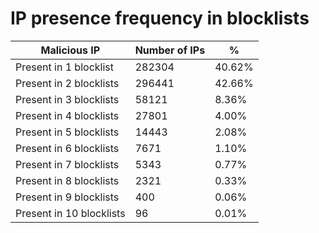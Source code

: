 # IP presence frequency in blocklists
| Malicious IP | Number of IPs | % |
|----|----|----|
| Present in 1 blocklist | 282304 | 40.62% |
| Present in 2 blocklists | 296441 | 42.66% |
| Present in 3 blocklists | 58121 | 8.36% |
| Present in 4 blocklists | 27801 | 4.00% |
| Present in 5 blocklists | 14443 | 2.08% |
| Present in 6 blocklists | 7671 | 1.10% |
| Present in 7 blocklists | 5343 | 0.77% |
| Present in 8 blocklists | 2321 | 0.33% |
| Present in 9 blocklists | 400 | 0.06% |
| Present in 10 blocklists | 96 | 0.01% |

